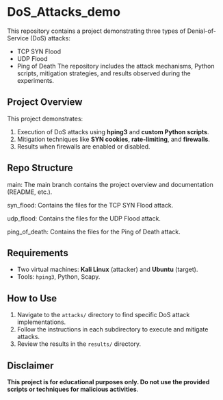 # DoS_Attacks_demo
This repository contains a project demonstrating three types of Denial-of-Service (DoS) attacks: 
- TCP SYN Flood
- UDP Flood
- Ping of Death
The repository includes the attack mechanisms, Python scripts, mitigation strategies, and results observed during the experiments.
## Project Overview
This project demonstrates:
1. Execution of DoS attacks using **hping3** and **custom Python scripts**.
2. Mitigation techniques like **SYN cookies**, **rate-limiting**, and **firewalls**.
3. Results when firewalls are enabled or disabled.

## Repo Structure
main: The main branch contains the project overview and documentation (README, etc.).

syn_flood: Contains the files for the TCP SYN Flood attack.

udp_flood: Contains the files for the UDP Flood attack.

ping_of_death: Contains the files for the Ping of Death attack.

## Requirements
- Two virtual machines: **Kali Linux** (attacker) and **Ubuntu** (target).
- Tools: `hping3`, Python, Scapy.

## How to Use
1. Navigate to the `attacks/` directory to find specific DoS attack implementations.
2. Follow the instructions in each subdirectory to execute and mitigate attacks.
3. Review the results in the `results/` directory.

## Disclaimer
**This project is for educational purposes only. Do not use the provided scripts or techniques for malicious activities**.
